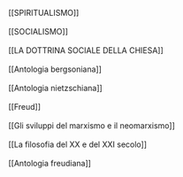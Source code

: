 [[SPIRITUALISMO]]  <br>
<br>
[[SOCIALISMO]]<br> 
<br>
[[LA DOTTRINA SOCIALE DELLA CHIESA]] <br> 
<br>
[[Antologia bergsoniana]] <br>
 <br>
[[Antologia nietzschiana]] <br>
 <br>
[[Freud]]<br>
 <br>
[[Gli sviluppi del marxismo e il neomarxismo]] <br>
<br>
[[La filosofia del XX e del XXI secolo]] <br>
<br>
[[Antologia freudiana]]
